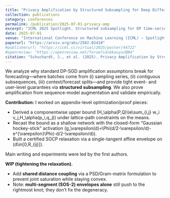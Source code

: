 ```yaml
---
title: "Privacy Amplification by Structured Subsampling for Deep Differentially Private Time Series Forecasting"
collection: publications
category: conferences
permalink: /publication/2025-07-01-privacy-amp
excerpt: "ICML 2025 Spotlight. Structured subsampling for DP time-series; tight event- and user-level guarantees; empirical validation."
date: 2025-07-01
venue: "International Conference on Machine Learning (ICML) — Spotlight"
paperurl: "https://arxiv.org/abs/2502.02410"
#publisherurl: "https://icml.cc/virtual/2025/poster/44722"
#openreview: "https://openreview.net/forum?id=bkauyuzBN4"
citation: "Schuchardt, J., et al. (2025). Privacy Amplification by Structured Subsampling for Deep Differentially Private Time Series Forecasting. ICML 2025 (Spotlight)."
---
```

We analyze why standard DP-SGD amplification assumptions break for forecasting—where batches come from (i) sampling series, (ii) contiguous subsequences, (iii) context/forecast splits—and provide tight event- and user-level guarantees via **structured subsampling**. We also prove amplification from sequence-model augmentation and validate empirically.

**Contribution:** I worked on appendix-level optimization/proof pieces:
- Derived a componentwise upper bound \(H_\alpha(P,Q)\le\sum_{i,j} w_i v_j\,H_\alpha(p_i,q_j)\) under lattice-path constraints on the means.
- Recast the bound as a shallow network with the closed-form “Gaussian hockey-stick” activation \(g_\varepsilon(d)=\Phi(d/2-\varepsilon/d)-e^{\varepsilon}\Phi(-d/2-\varepsilon/d)\).
- Built a certified SOCP relaxation via a single-tangent affine envelope on \(d\in[0,R_{ij}]\).

 Main writing and experiments were led by the first authors.

**WIP (tightening the relaxation).**
- Add **shared distance coupling** via a PSD/Gram-matrix formulation to prevent joint saturation while staying convex.
- Note: **multi-segment (SOS-2) envelopes alone** still push to the rightmost knot; they don’t fix the degeneracy.
